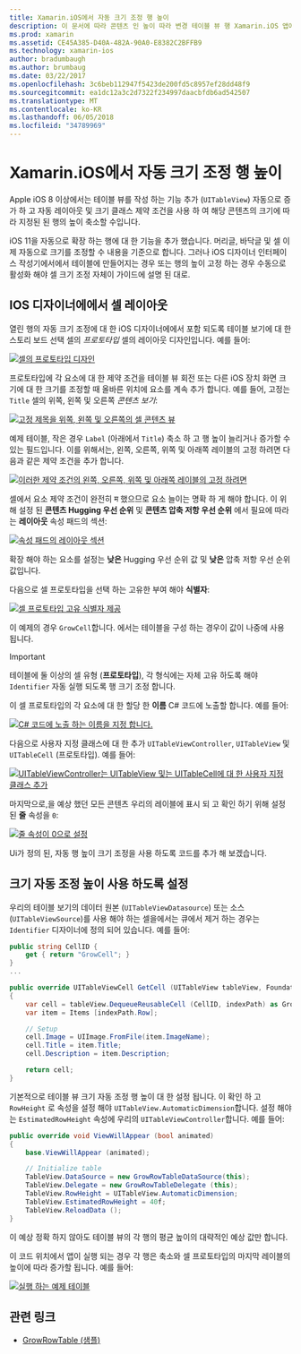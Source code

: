 ```yaml
---
title: Xamarin.iOS에서 자동 크기 조정 행 높이
description: 이 문서에 따라 콘텐츠 인 높이 따라 변경 테이블 뷰 행 Xamarin.iOS 앱에 추가 하는 방법을 설명 합니다. IOS 디자이너에에서 셀 레이아웃 및 크기 자동 조정 설정 높이 설명합니다.
ms.prod: xamarin
ms.assetid: CE45A385-D40A-482A-90A0-E8382C2BFFB9
ms.technology: xamarin-ios
author: bradumbaugh
ms.author: brumbaug
ms.date: 03/22/2017
ms.openlocfilehash: 3c6beb112947f5423de200fd5c8957ef28dd48f9
ms.sourcegitcommit: ea1dc12a3c2d7322f234997daacbfdb6ad542507
ms.translationtype: MT
ms.contentlocale: ko-KR
ms.lasthandoff: 06/05/2018
ms.locfileid: "34789969"
---
```

# <a name="auto-sizing-row-height-in-xamarinios"></a>Xamarin.iOS에서 자동 크기 조정 행 높이

Apple iOS 8 이상에서는 테이블 뷰를 작성 하는 기능 추가 (`UITableView`) 자동으로 증가 하 고 자동 레이아웃 및 크기 클래스 제약 조건을 사용 하 여 해당 콘텐츠의 크기에 따라 지정된 된 행의 높이 축소할 수입니다.

iOS 11을 자동으로 확장 하는 행에 대 한 기능을 추가 했습니다. 머리글, 바닥글 및 셀 이제 자동으로 크기를 조정할 수 내용을 기준으로 합니다. 그러나 iOS 디자이너 인터페이스 작성기에서에서 테이블에 만들어지는 경우 또는 행의 높이 고정 하는 경우 수동으로 활성화 해야 셀 크기 조정 자체이 가이드에 설명 된 대로.

## <a name="cell-layout-in-the-ios-designer"></a>IOS 디자이너에에서 셀 레이아웃

열린 행의 자동 크기 조정에 대 한 iOS 디자이너에에서 포함 되도록 테이블 보기에 대 한 스토리 보드 선택 셀의 *프로토타입* 셀의 레이아웃 디자인입니다. 예를 들어:

[![](autosizing-row-height-images/table01.png "셀의 프로토타입 디자인")](autosizing-row-height-images/table01.png#lightbox)

프로토타입에 각 요소에 대 한 제약 조건을 테이블 뷰 회전 또는 다른 iOS 장치 화면 크기에 대 한 크기를 조정할 때 올바른 위치에 요소를 계속 추가 합니다. 예를 들어, 고정는 `Title` 셀의 위쪽, 왼쪽 및 오른쪽 *콘텐츠 보기*:

[![](autosizing-row-height-images/table02.png "고정 제목을 위쪽, 왼쪽 및 오른쪽의 셀 콘텐츠 뷰")](autosizing-row-height-images/table02.png#lightbox)

예제 테이블, 작은 경우 `Label` (아래에서 `Title`) 축소 하 고 행 높이 늘리거나 증가할 수 있는 필드입니다. 이를 위해서는, 왼쪽, 오른쪽, 위쪽 및 아래쪽 레이블의 고정 하려면 다음과 같은 제약 조건을 추가 합니다.

[![](autosizing-row-height-images/table03.png "이러한 제약 조건의 왼쪽, 오른쪽, 위쪽 및 아래쪽 레이블의 고정 하려면")](autosizing-row-height-images/table03.png#lightbox)

셀에서 요소 제약 조건이 완전히 म 했으므로 요소 늘이는 명확 하 게 해야 합니다. 이 위해 설정 된 **콘텐츠 Hugging 우선 순위** 및 **콘텐츠 압축 저항 우선 순위** 에서 필요에 따라는 **레이아웃** 속성 패드의 섹션:

[![](autosizing-row-height-images/table03a.png "속성 패드의 레이아웃 섹션")](autosizing-row-height-images/table03a.png#lightbox)

확장 해야 하는 요소를 설정는 **낮은** Hugging 우선 순위 값 및 **낮은** 압축 저항 우선 순위 값입니다.

다음으로 셀 프로토타입을 선택 하는 고유한 부여 해야 **식별자**:

[![](autosizing-row-height-images/table04.png "셀 프로토타입 고유 식별자 제공")](autosizing-row-height-images/table04.png#lightbox)

이 예제의 경우 `GrowCell`합니다. 에서는 테이블을 구성 하는 경우이 값이 나중에 사용 됩니다.

> [!IMPORTANT]
> 테이블에 둘 이상의 셀 유형 (**프로토타입**), 각 형식에는 자체 고유 하도록 해야 `Identifier` 자동 실행 되도록 행 크기 조정 합니다.

이 셀 프로토타입의 각 요소에 대 한 할당 한 **이름** C# 코드에 노출할 합니다. 예를 들어:

[![](autosizing-row-height-images/table05.png "C# 코드에 노출 하는 이름을 지정 합니다.")](autosizing-row-height-images/table05.png#lightbox)

다음으로 사용자 지정 클래스에 대 한 추가 `UITableViewController`, `UITableView` 및 `UITableCell` (프로토타입). 예를 들어: 

[![](autosizing-row-height-images/table06.png "UITableViewController는 UITableView 및는 UITableCell에 대 한 사용자 지정 클래스 추가")](autosizing-row-height-images/table06.png#lightbox)

마지막으로,을 예상 했던 모든 콘텐츠 우리의 레이블에 표시 되 고 확인 하기 위해 설정 된 **줄** 속성을 `0`:

[![](autosizing-row-height-images/table06.png "줄 속성이 0으로 설정")](autosizing-row-height-images/table06a.png#lightbox)

Ui가 정의 된, 자동 행 높이 크기 조정을 사용 하도록 코드를 추가 해 보겠습니다.

## <a name="enabling-auto-resizing-height"></a>크기 자동 조정 높이 사용 하도록 설정

우리의 테이블 보기의 데이터 원본 (`UITableViewDatasource`) 또는 소스 (`UITableViewSource`)를 사용 해야 하는 셀을에서는 큐에서 제거 하는 경우는 `Identifier` 디자이너에 정의 되어 있습니다. 예를 들어:

```csharp
public string CellID {
    get { return "GrowCell"; }
}
...

public override UITableViewCell GetCell (UITableView tableView, Foundation.NSIndexPath indexPath)
{
    var cell = tableView.DequeueReusableCell (CellID, indexPath) as GrowRowTableCell;
    var item = Items [indexPath.Row];

    // Setup
    cell.Image = UIImage.FromFile(item.ImageName);
    cell.Title = item.Title;
    cell.Description = item.Description;

    return cell;
}
```

기본적으로 테이블 뷰 크기 자동 조정 행 높이 대 한 설정 됩니다. 이 확인 하 고 `RowHeight` 로 속성을 설정 해야 `UITableView.AutomaticDimension`합니다. 설정 해야는 `EstimatedRowHeight` 속성에 우리의 `UITableViewController`합니다. 예를 들어:

```csharp
public override void ViewWillAppear (bool animated)
{
    base.ViewWillAppear (animated);

    // Initialize table
    TableView.DataSource = new GrowRowTableDataSource(this);
    TableView.Delegate = new GrowRowTableDelegate (this);
    TableView.RowHeight = UITableView.AutomaticDimension;
    TableView.EstimatedRowHeight = 40f;
    TableView.ReloadData ();
}
```

이 예상 정확 하지 않아도 테이블 뷰의 각 행의 평균 높이의 대략적인 예상 값만 합니다.

이 코드 위치에서 앱이 실행 되는 경우 각 행은 축소와 셀 프로토타입의 마지막 레이블의 높이에 따라 증가할 됩니다. 예를 들어:

[![](autosizing-row-height-images/table07.png "실행 하는 예제 테이블")](autosizing-row-height-images/table07.png#lightbox)


## <a name="related-links"></a>관련 링크

- [GrowRowTable (샘플)](https://developer.xamarin.com/samples/monotouch/GrowRowTable/)
